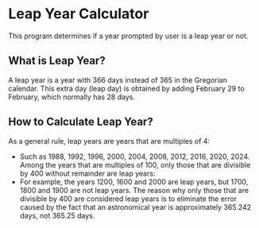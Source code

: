 # Leap Year Calculator
This program determines if a year prompted by user is a leap year or not.

## What is Leap Year?
A leap year is a year with 366 days instead of 365 in the Gregorian calendar. This extra day (leap day) is obtained by adding February 29 to February, which normally has 28 days.

## How to Calculate Leap Year?
As a general rule, leap years are years that are multiples of 4:
* Such as 1988, 1992, 1996, 2000, 2004, 2008, 2012, 2016, 2020, 2024.
Among the years that are multiples of 100, only those that are divisible by 400 without remainder are leap years:
* For example, the years 1200, 1600 and 2000 are leap years, but 1700, 1800 and 1900 are not leap years.
The reason why only those that are divisible by 400 are considered leap years is to eliminate the error caused by the fact that an astronomical year is approximately 365.242 days, not 365.25 days.
